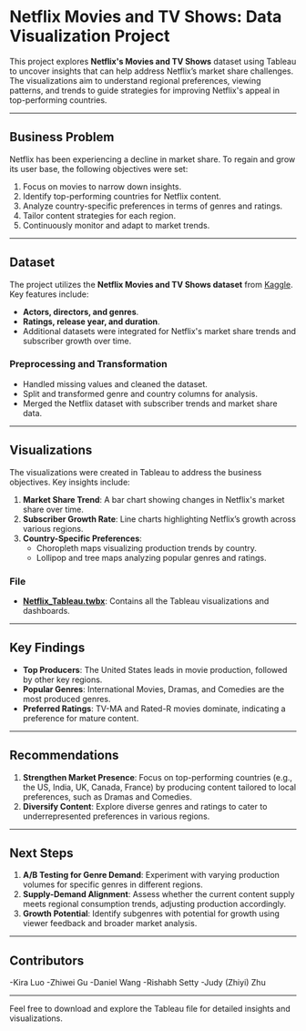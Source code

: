 
# **Netflix Movies and TV Shows: Data Visualization Project**

This project explores **Netflix's Movies and TV Shows** dataset using Tableau to uncover insights that can help address Netflix’s market share challenges. The visualizations aim to understand regional preferences, viewing patterns, and trends to guide strategies for improving Netflix's appeal in top-performing countries.

---

## **Business Problem**
Netflix has been experiencing a decline in market share. To regain and grow its user base, the following objectives were set:
1. Focus on movies to narrow down insights.
2. Identify top-performing countries for Netflix content.
3. Analyze country-specific preferences in terms of genres and ratings.
4. Tailor content strategies for each region.
5. Continuously monitor and adapt to market trends.

---

## **Dataset**
The project utilizes the **Netflix Movies and TV Shows dataset** from [Kaggle](https://www.kaggle.com/datasets/shivamb/netflix-shows). Key features include:
- **Actors, directors, and genres**.
- **Ratings, release year, and duration**.
- Additional datasets were integrated for Netflix's market share trends and subscriber growth over time.

### **Preprocessing and Transformation**
- Handled missing values and cleaned the dataset.
- Split and transformed genre and country columns for analysis.
- Merged the Netflix dataset with subscriber trends and market share data.

---

## **Visualizations**
The visualizations were created in Tableau to address the business objectives. Key insights include:
1. **Market Share Trend**: A bar chart showing changes in Netflix's market share over time.
2. **Subscriber Growth Rate**: Line charts highlighting Netflix’s growth across various regions.
3. **Country-Specific Preferences**: 
   - Choropleth maps visualizing production trends by country.
   - Lollipop and tree maps analyzing popular genres and ratings.

### **File**
- **[Netflix_Tableau.twbx](Netflix_Tableau.twbx)**: Contains all the Tableau visualizations and dashboards.

---

## **Key Findings**
- **Top Producers**: The United States leads in movie production, followed by other key regions.
- **Popular Genres**: International Movies, Dramas, and Comedies are the most produced genres.
- **Preferred Ratings**: TV-MA and Rated-R movies dominate, indicating a preference for mature content.

---

## **Recommendations**
1. **Strengthen Market Presence**: Focus on top-performing countries (e.g., the US, India, UK, Canada, France) by producing content tailored to local preferences, such as Dramas and Comedies.
2. **Diversify Content**: Explore diverse genres and ratings to cater to underrepresented preferences in various regions.

---

## **Next Steps**
1. **A/B Testing for Genre Demand**: Experiment with varying production volumes for specific genres in different regions.
2. **Supply-Demand Alignment**: Assess whether the current content supply meets regional consumption trends, adjusting production accordingly.
3. **Growth Potential**: Identify subgenres with potential for growth using viewer feedback and broader market analysis.

---
## Contributors
-Kira Luo
-Zhiwei Gu
-Daniel Wang
-Rishabh Setty
-Judy (Zhiyi) Zhu

---
Feel free to download and explore the Tableau file for detailed insights and visualizations.
